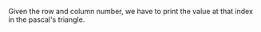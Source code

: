 Given the row and column number, we have to print the value at that index in the pascal's triangle.
